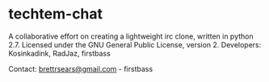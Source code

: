 techtem-chat
============
A collaborative effort on creating a lightweight irc clone, written in python 2.7.
Licensed under the GNU General Public License, version 2.
Developers: Kosinkadink, RadJaz, firstbass

Contact: brettrsears@gmail.com - firstbass
